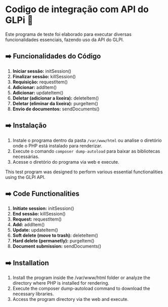 # Codigo de integração com API do GLPi 🚀

Este programa de teste foi elaborado para executar diversas funcionalidades essenciais, fazendo uso da API do GLPI.

## ➡️ Funcionalidades do Código

1. **Iniciar sessão:** initSession()
2. **Finalizar sessão:** killSession()
3. **Requisição:** requestItem()
4. **Adicionar:** addItem()
5. **Adicionar:** updateItem()
6. **Deletar (adicionar a lixeira):** deleteItem()
7. **Deletar (eliminar da lixeira):** purgeItem()
8. **Envio de documentos:** sendDocuments()


## ➡️ Instalação 

1. Instale o programa dentro da pasta `/var/www/html` ou analise o diretório onde o PHP está instalado para renderizar.
2. Execute o comando `composer dump-autoload` para baixar as bibliotecas necessárias.
3. Acesse o diretório do programa via web e execute.




This test program was designed to perform various essential functionalities using the GLPI API.

## ➡️ Code Functionalities

1. **Initiate session:** initSession()
2. **End sessão:** killSession()
3. **Request:** requestItem()
4. **Add:** addItem()
5. **Update:** updateItem()
6. **Soft delete (move to trash):** deleteItem()
7. **Hard delete (permanetly):** purgeItem()
8. **Document submission:** sendDocuments()

## ➡️ Installation

1. Install the program inside the /var/www/html folder or analyze the directory where PHP is installed for rendering.
2. Execute the composer dump-autoload command to download the necessary libraries.
3. Access the program directory via the web and execute.